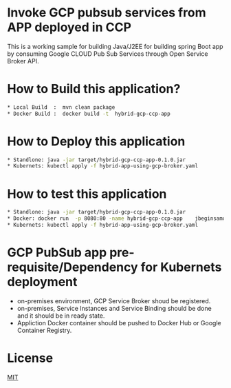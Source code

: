 # Invoke GCP pubsub services from APP deployed in CCP 

This is a working sample for building Java/J2EE   for building  spring Boot app  by consuming Google CLOUD Pub Sub Services through Open Service Broker API.

# How to Build this application?
```bash
* Local Build  :  mvn clean package 
* Docker Build :  docker build -t  hybrid-gcp-ccp-app
```
# How to Deploy this application
```bash
* Standlone: java -jar target/hybrid-gcp-ccp-app-0.1.0.jar
* Kubernets: kubectl apply -f hybrid-app-using-gcp-broker.yaml
```

# How to test this application
```bash
* Standlone: java -jar target/hybrid-gcp-ccp-app-0.1.0.jar
* Docker: docker run  -p 8080:80 -name hybrid-gcp-ccp-app    jbeginsamuel/demo-app:ver10
* Kubernets: kubectl apply -f hybrid-app-using-gcp-broker.yaml
```

# GCP PubSub app pre-requisite/Dependency for Kubernets deployment

* on-premises environment, GCP Service Broker shoud be registered.
* on-premises, Service Instances and Service Binding should be done and it should be in ready state.
* Appliction Docker container should be pushed to Docker Hub or Google Container Registry.



# License
 [MIT](/LICENSE)
